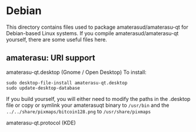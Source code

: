 
Debian
====================
This directory contains files used to package amaterasud/amaterasu-qt
for Debian-based Linux systems. If you compile amaterasud/amaterasu-qt yourself, there are some useful files here.

## amaterasu: URI support ##


amaterasu-qt.desktop  (Gnome / Open Desktop)
To install:

	sudo desktop-file-install amaterasu-qt.desktop
	sudo update-desktop-database

If you build yourself, you will either need to modify the paths in
the .desktop file or copy or symlink your amaterasuqt binary to `/usr/bin`
and the `../../share/pixmaps/bitcoin128.png` to `/usr/share/pixmaps`

amaterasu-qt.protocol (KDE)

